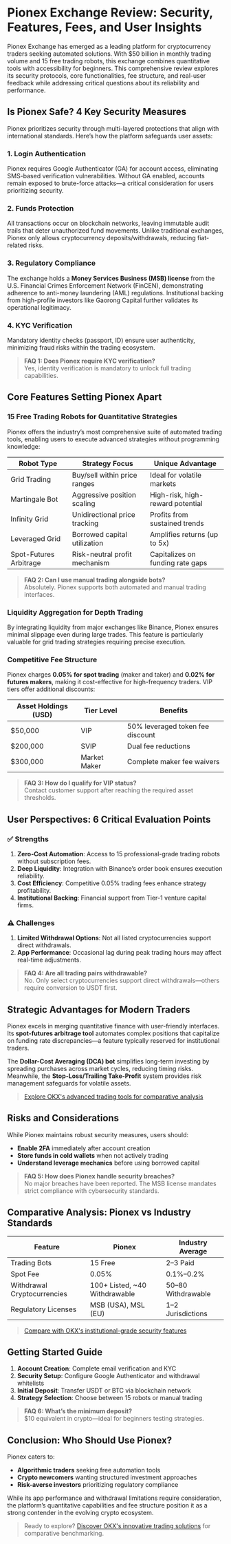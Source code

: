 # Pionex Exchange Review: Security, Features, Fees, and User Insights  

Pionex Exchange has emerged as a leading platform for cryptocurrency traders seeking automated solutions. With $50 billion in monthly trading volume and 15 free trading robots, this exchange combines quantitative tools with accessibility for beginners. This comprehensive review explores its security protocols, core functionalities, fee structure, and real-user feedback while addressing critical questions about its reliability and performance.  

## Is Pionex Safe? 4 Key Security Measures  

Pionex prioritizes security through multi-layered protections that align with international standards. Here’s how the platform safeguards user assets:  

### 1. Login Authentication  
Pionex requires Google Authenticator (GA) for account access, eliminating SMS-based verification vulnerabilities. Without GA enabled, accounts remain exposed to brute-force attacks—a critical consideration for users prioritizing security.  

### 2. Funds Protection  
All transactions occur on blockchain networks, leaving immutable audit trails that deter unauthorized fund movements. Unlike traditional exchanges, Pionex only allows cryptocurrency deposits/withdrawals, reducing fiat-related risks.  

### 3. Regulatory Compliance  
The exchange holds a **Money Services Business (MSB) license** from the U.S. Financial Crimes Enforcement Network (FinCEN), demonstrating adherence to anti-money laundering (AML) regulations. Institutional backing from high-profile investors like Gaorong Capital further validates its operational legitimacy.  

### 4. KYC Verification  
Mandatory identity checks (passport, ID) ensure user authenticity, minimizing fraud risks within the trading ecosystem.  

> **FAQ 1: Does Pionex require KYC verification?**  
> Yes, identity verification is mandatory to unlock full trading capabilities.  

## Core Features Setting Pionex Apart  

### 15 Free Trading Robots for Quantitative Strategies  
Pionex offers the industry’s most comprehensive suite of automated trading tools, enabling users to execute advanced strategies without programming knowledge:  

| Robot Type          | Strategy Focus                  | Unique Advantage                  |  
|----------------------|----------------------------------|-----------------------------------|  
| Grid Trading         | Buy/sell within price ranges      | Ideal for volatile markets        |  
| Martingale Bot       | Aggressive position scaling       | High-risk, high-reward potential  |  
| Infinity Grid        | Unidirectional price tracking     | Profits from sustained trends     |  
| Leveraged Grid       | Borrowed capital utilization      | Amplifies returns (up to 5x)      |  
| Spot-Futures Arbitrage | Risk-neutral profit mechanism   | Capitalizes on funding rate gaps  |  

> **FAQ 2: Can I use manual trading alongside bots?**  
> Absolutely. Pionex supports both automated and manual trading interfaces.  

### Liquidity Aggregation for Depth Trading  
By integrating liquidity from major exchanges like Binance, Pionex ensures minimal slippage even during large trades. This feature is particularly valuable for grid trading strategies requiring precise execution.  

### Competitive Fee Structure  
Pionex charges **0.05% for spot trading** (maker and taker) and **0.02% for futures makers**, making it cost-effective for high-frequency traders. VIP tiers offer additional discounts:  

| Asset Holdings (USD) | Tier Level  | Benefits                          |  
|-----------------------|-------------|-----------------------------------|  
| $50,000               | VIP         | 50% leveraged token fee discount  |  
| $200,000              | SVIP        | Dual fee reductions               |  
| $300,000              | Market Maker| Complete maker fee waivers        |  

> **FAQ 3: How do I qualify for VIP status?**  
> Contact customer support after reaching the required asset thresholds.  

## User Perspectives: 6 Critical Evaluation Points  

### ✅ Strengths  
1. **Zero-Cost Automation**: Access to 15 professional-grade trading robots without subscription fees.  
2. **Deep Liquidity**: Integration with Binance’s order book ensures execution reliability.  
3. **Cost Efficiency**: Competitive 0.05% trading fees enhance strategy profitability.  
4. **Institutional Backing**: Financial support from Tier-1 venture capital firms.  

### ⚠️ Challenges  
1. **Limited Withdrawal Options**: Not all listed cryptocurrencies support direct withdrawals.  
2. **App Performance**: Occasional lag during peak trading hours may affect real-time adjustments.  

> **FAQ 4: Are all trading pairs withdrawable?**  
> No. Only select cryptocurrencies support direct withdrawals—others require conversion to USDT first.  

## Strategic Advantages for Modern Traders  

Pionex excels in merging quantitative finance with user-friendly interfaces. Its **spot-futures arbitrage tool** automates complex positions that capitalize on funding rate discrepancies—a feature typically reserved for institutional traders.  

The **Dollar-Cost Averaging (DCA) bot** simplifies long-term investing by spreading purchases across market cycles, reducing timing risks. Meanwhile, the **Stop-Loss/Trailing Take-Profit** system provides risk management safeguards for volatile assets.  

> [Explore OKX's advanced trading tools for comparative analysis](https://bit.ly/okx-bonus)  

## Risks and Considerations  

While Pionex maintains robust security measures, users should:  
- **Enable 2FA** immediately after account creation  
- **Store funds in cold wallets** when not actively trading  
- **Understand leverage mechanics** before using borrowed capital  

> **FAQ 5: How does Pionex handle security breaches?**  
> No major breaches have been reported. The MSB license mandates strict compliance with cybersecurity standards.  

## Comparative Analysis: Pionex vs Industry Standards  

| Feature                | Pionex                | Industry Average       |  
|-------------------------|-----------------------|------------------------|  
| Trading Bots            | 15 Free               | 2–3 Paid               |  
| Spot Fee                | 0.05%                 | 0.1%–0.2%              |  
| Withdrawal Cryptocurrencies | 100+ Listed, ~40 Withdrawable | 50–80 Withdrawable     |  
| Regulatory Licenses     | MSB (USA), MSL (EU)   | 1–2 Jurisdictions      |  

> [Compare with OKX's institutional-grade security features](https://bit.ly/okx-bonus)  

## Getting Started Guide  

1. **Account Creation**: Complete email verification and KYC  
2. **Security Setup**: Configure Google Authenticator and withdrawal whitelists  
3. **Initial Deposit**: Transfer USDT or BTC via blockchain network  
4. **Strategy Selection**: Choose between 15 robots or manual trading  

> **FAQ 6: What’s the minimum deposit?**  
> $10 equivalent in crypto—ideal for beginners testing strategies.  

## Conclusion: Who Should Use Pionex?  

Pionex caters to:  
- **Algorithmic traders** seeking free automation tools  
- **Crypto newcomers** wanting structured investment approaches  
- **Risk-averse investors** prioritizing regulatory compliance  

While its app performance and withdrawal limitations require consideration, the platform’s quantitative capabilities and fee structure position it as a strong contender in the evolving crypto ecosystem.  

> Ready to explore? [Discover OKX's innovative trading solutions](https://bit.ly/okx-bonus) for comparative benchmarking.